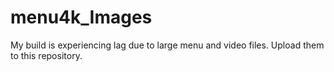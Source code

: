 # menu4k_Images
My build is experiencing lag due to large menu and video files. Upload them to this repository.
